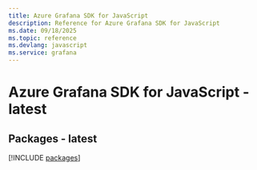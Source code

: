 ```yaml
---
title: Azure Grafana SDK for JavaScript
description: Reference for Azure Grafana SDK for JavaScript
ms.date: 09/18/2025
ms.topic: reference
ms.devlang: javascript
ms.service: grafana
---
```

# Azure Grafana SDK for JavaScript - latest
## Packages - latest
[!INCLUDE [packages](grafana-index.md)]